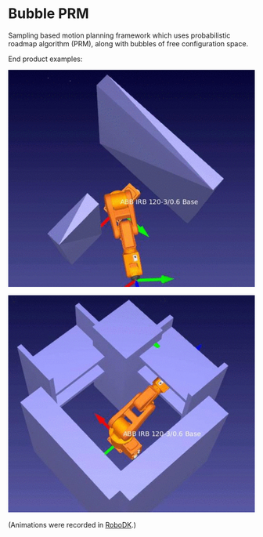 # Bubble PRM
Sampling based motion planning framework which uses probabilistic roadmap algorithm (PRM), along with bubbles of free configuration space.

End product examples:

![ExampleEasy](examples/easy1o.gif "Partially cluttered environment.")

![ExampleHard](examples/hard1o.gif "Cluttered environment.")

(Animations were recorded in [RoboDK](https://www.robodk.com/).)
